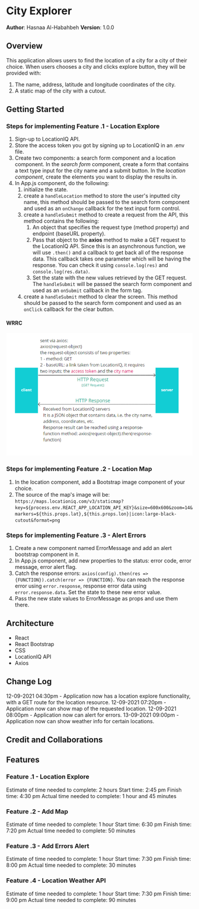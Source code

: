 # City Explorer

**Author**: Hasnaa Al-Habahbeh
**Version**: 1.0.0 <!--(increment the patch/fix version number if you make more commits past your first submission)-->

## Overview

This application allows users to find the location of a city for a city of their choice. When users chooses a city and clicks explore button, they will be provided with:

1. The name, address, latitude and longitude coordinates of the city.
2. A static map of the city with a cutout.

## Getting Started

### Steps for implementing Feature .1 - Location Explore

1. Sign-up to LocationIQ API.
2. Store the access token you got by signing up to LocationIQ in an .env file.
3. Create two components: a search form component and a location component. In the *search form* component, create a form that contains a text type input for the city name and a submit button. In the *location component*, create the elements you want to display the results in.
4. In App.js component, do the following:
    1. initialize the state.
    2. create a `handleLocation` method to store the user's inputted city name, this method should be passed to the search form component and used as an `onChange` callback for the text input form control.
    3. create a `handleSubmit` method to create a request from the API, this method contains the following:
        1. An object that specifies the request type (method property) and endpoint (baseURL property).
        2. Pass that object to the **axios** method to make a GET request to the LocationIQ API. Since this is an asynchronous function, we will use `.then()` and a callback to get back all of the response data.
        This callback takes one parameter which will be having the response. You can check it using `console.log(res)` and `console.log(res.data)`.
        3. Set the state with the new values retrieved by the GET request.
    The `handleSubmit` will be passed the search form component and used as an `onSubmit` callback in the form tag.
    4. create a `handleSubmit` method to clear the screen. This method should be passed to the search form component and used as an `onClick` callback for the clear button.

#### WRRC

![WRRC image](./src/assets/WRRC.PNG)

### Steps for implementing Feature .2 - Location Map

1. In the location component, add a Bootstrap image component of your choice.
2. The source of the map's image will be: `https://maps.locationiq.com/v3/staticmap?key=${process.env.REACT_APP_LOCATION_API_KEY}&size=600x600&zoom=14&markers=${this.props.lat},${this.props.lon}|icon:large-black-cutout&format=png`

### Steps for implementing Feature .3 - Alert Errors

1. Create a new component named ErrorMessage and add an alert bootstrap component in it.
2. In App.js component, add new properties to the status: error code, error message, error alert flag.
3. Catch the response errors: `axios(config).then(res => {FUNCTION}).catch(error => {FUNCTION}`.
    You can reach the response error using `error.response`, response error data using `error.response.data`.
    Set the state to these new error value.
4. Pass the new state values to ErrorMessage as props and use them there.

## Architecture

* React
* React Bootstrap
* CSS
* LocationIQ API
* Axios

## Change Log

12-09-2021 04:30pm - Application now has a location explore functionality, with a GET route for the location resource.
12-09-2021 07:20pm - Application now can show map of the requested location.
12-09-2021 08:00pm - Application now can alert for errors.
13-09-2021 09:00pm - Application now can show weather info for certain locations.

## Credit and Collaborations
<!-- Give credit (and a link) to other people or resources that helped you build this application. -->

## Features

### Feature .1 - Location Explore

Estimate of time needed to complete: 2 hours
Start time: 2:45 pm
Finish time: 4:30 pm
Actual time needed to complete: 1 hour and 45 minutes

### Feature .2 - Add Map

Estimate of time needed to complete: 1 hour
Start time: 6:30 pm
Finish time: 7:20 pm
Actual time needed to complete: 50 minutes

### Feature .3 - Add Errors Alert

Estimate of time needed to complete: 1 hour
Start time: 7:30 pm
Finish time: 8:00 pm
Actual time needed to complete: 30 minutes

### Feature .4 - Location Weather API

Estimate of time needed to complete: 1 hour
Start time: 7:30 pm
Finish time: 9:00 pm
Actual time needed to complete: 90 minutes
